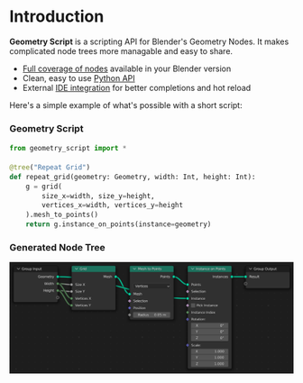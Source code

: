 # Introduction

**Geometry Script** is a scripting API for Blender's Geometry Nodes.
It makes complicated node trees more managable and easy to share.

* [Full coverage of nodes](./api/basics/using-nodes.md) available in your Blender version
* Clean, easy to use [Python API](./api/basics.md)
* External [IDE integration](./setup/external-editing.md) for better completions and hot reload

Here's a simple example of what's possible with a short script:

### Geometry Script

```python
from geometry_script import *

@tree("Repeat Grid")
def repeat_grid(geometry: Geometry, width: Int, height: Int):
    g = grid(
        size_x=width, size_y=height,
        vertices_x=width, vertices_y=height
    ).mesh_to_points()
    return g.instance_on_points(instance=geometry)
```

### Generated Node Tree

![Generated node tree](images/example_generated_tree.png)